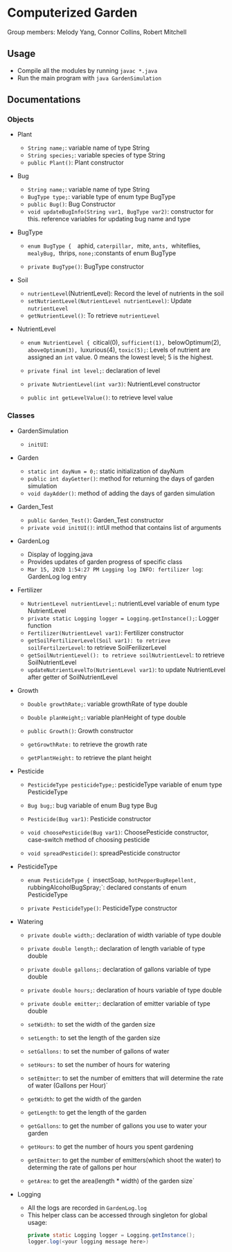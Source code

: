 # Computerized Garden
Group members: Melody Yang, Connor Collins, Robert Mitchell
## Usage
- Compile all the modules by running `javac *.java`
- Run the main program with `java GardenSimulation`

## Documentations
### Objects

- Plant
    - `String name;`: variable name of type String
    - `String species;`: variable species of type String
    - `public Plant()`: Plant constructor

- Bug 
    - `String name;`: variable name of type String
    - `BugType type;`: variable type of enum type BugType
    - `public Bug()`: Bug Constructor
    - `void updateBugInfo(String var1, BugType var2)`: constructor for this. reference variables for updating bug name and type
    
- BugType
  - `enum BugType { 
    `aphid,
    `caterpillar,
    `mite,
    `ants,
    `whiteflies,
    `mealyBug,
    `thrips,
    `none;`:constants of enum BugType
    
   - `private BugType()`: BugType constructor
    
    
- Soil
  - `nutrientLevel`(NutrientLevel): Record the level of nutrients in the soil
  - `setNutrientLevel(NutrientLevel nutrientLevel)`: Update `nutrientLevel`
  - `getNutrientLevel()`: To retrieve `nutrientLevel`

- NutrientLevel 
  - `enum NutrientLevel {
    `citical(0),
    `sufficient(1),
    `belowOptimum(2),
    `aboveOptimum(3),
    `luxurious(4),
    `toxic(5);`: Levels of nutrient are assigned an `int` value. 0 means the lowest level; 5 is the highest.
  
   -  `private final int level;`: declaration of level

   -  `private NutrientLevel(int var3)`: NutrientLevel constructor
     
   -  `public int getLevelValue()`: to retrieve level value


### Classes

- GardenSimulation
  - `initUI`: 

- Garden
    - `static int dayNum = 0;`: static initialization of dayNum 
    - `public int dayGetter()`: method for returning the days of garden simulation
    - `void dayAdder()`: method of adding the days of garden simulation
  
- Garden_Test
  - `public Garden_Test()`: Garden_Test constructor
  - `private void initUI()`: intUI method that contains list of arguments

- GardenLog
  - Display of logging.java
  - Provides updates of garden progress of specific class
  - `Mar 15, 2020 1:54:27 PM Logging log INFO: fertilizer log`: GardenLog log entry

- Fertilizer 
  - `NutrientLevel nutrientLevel;`: nutrientLevel variable of enum type NutrientLevel
  - `private static Logging logger = Logging.getInstance();`: Logger function
  - `Fertilizer(NutrientLevel var1)`: Fertilizer constructor
  - `getSoilFertilizerLevel(Soil var1): to retrieve soilFertilzerLevel`: to retrieve SoilFerilizerLevel
  - `getSoilNutrientLevel(): to retrieve soilNutrientLevel`: to retrieve SoilNutrientLevel
  - `updateNutrientLevelTo(NutrientLevel var1)`: to update NutrientLevel after getter of SoilNutrientLevel
  
- Growth
  - `Double growthRate;`: variable growthRate of type double
  - `Double planHeight;`: variable planHeight of type double
  - `public Growth()`: Growth constructor
 
  - `getGrowthRate:` to retrieve the growth rate
  - `getPlantHeight:` to retrieve the plant height
  
- Pesticide
  - `PesticideType pesticideType;`: pesticideType variable of enum type PesticideType 
  - `Bug bug;`: bug variable of enum Bug type Bug
  - `Pesticide(Bug var1)`: Pesticide constructor
  
  - `void choosePesticide(Bug var1)`: ChoosePesticide constructor, case-switch method of choosing pesticide
  - `void spreadPesticide()`: spreadPesticide constructor

- PesticideType
  - `enum PesticideType {
    `insectSoap,
    `hotPepperBugRepellent,
    `rubbingAlcoholBugSpray;`: declared constants of enum PesticideType
    
  - `private PesticideType()`: PesticideType constructor

- Watering
  -  `private double width;`: declaration of width variable of type double
  -  `private double length;`: declaration of length variable of type double
  -  `private double gallons;`: declaration of gallons variable of type double
  -  `private double hours;`: declaration of hours variable of type double
  -  `private double emitter;`: declaration of emitter variable of type double
  
  - `setWidth:` to set the width of the garden size 
  - `setLength:` to set the length of the garden size
  - `setGallons:` to set the number of gallons of water
  - `setHours:` to set the number of hours for watering
  - `setEmitter`: to set the number of emitters that will determine the rate of water (Gallons per Hour)`
  - `getWidth`: to get the width of the garden
  - `getLength`: to get the length of the garden
  - `getGallons`: to get the number of gallons you use to water your garden
  - `getHours`: to get the number of hours you spent gardening
  - `getEmitter`: to get the number of emitters(which shoot the water) to determing the rate of gallons per hour
  - `getArea`: to get the area(length * width) of the garden size`
  
- Logging
  - All the logs are recorded in `GardenLog.log`
  - This helper class can be accessed through singleton for global usage: </br>
    ```java
    private static Logging logger = Logging.getInstance();
    logger.log(<your logging message here>)
    ```
